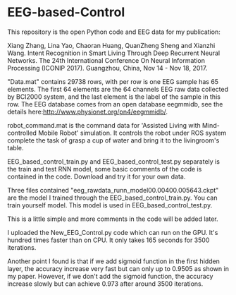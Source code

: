 # EEG-based-Control
This repository is the open Python code and EEG data for my publication:

Xiang Zhang, Lina Yao, Chaoran Huang, QuanZheng Sheng and Xianzhi Wang. Intent Recognition in Smart Living Through Deep Recurrent Neural Networks. The 24th International Conference On Neural Information Processing (ICONIP 2017). Guangzhou, China, Nov 14 - Nov 18, 2017.

"Data.mat" contains 29738 rows, with per row is one EEG sample has 65 elements. The first 64 elements are the 64 channels EEG raw data collected by BCI2000 system, and the last element is the label of the sample in this row.  The EEG database comes from an open database eegmmidb, see the details here:http://www.physionet.org/pn4/eegmmidb/.

robot_command.mat is the command data for 'Assisted Living with Mind-controlled Mobile Robot' simulation. It controls the robot under ROS system complete the task of grasp a cup of water and bring it to the livingroom's table.

EEG_based_control_train.py and EEG_based_control_test.py separately is the train and test RNN model, some basic comments of the code is contained in the code. Download and try it for your own data. 

Three files contained "eeg_rawdata_runn_model00.00400.005643.ckpt" are the model I trained through the EEG_based_control_train.py. You can train yourself model. This model is used in EEG_based_control_test.py.

This is a little simple and more comments in the code will be added later.

I uploaded the New_EEG_Control.py code which can run on the GPU. It's hundred times faster than on CPU. It only takes 165 seconds for 3500 iterations. 

Another point I found is that if we add sigmoid function in the first hidden layer, the accuracy increase very fast but can only up to 0.9505 as shown in my paper.
However, if we don't add the sigmoid function, the accuracy increase slowly but can achieve 0.973 after around 3500 iterations.
